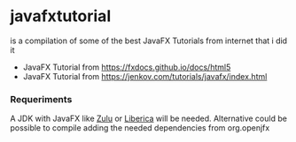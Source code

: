 # javafxtutorial

is a compilation of some of the best JavaFX Tutorials from internet that i did it

+ JavaFX Tutorial from https://fxdocs.github.io/docs/html5
+ JavaFX Tutorial from https://jenkov.com/tutorials/javafx/index.html

### Requeriments

A JDK with JavaFX like [Zulu](https://www.azul.com/downloads/?package=jdk#zulu) or [Liberica](https://bell-sw.com/pages/downloads) will
be needed. Alternative could be possible to compile adding the needed dependencies from org.openjfx